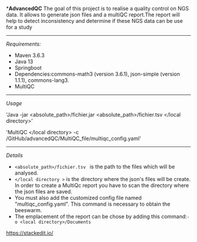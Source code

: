 ***AdvancedQC**
The goal of this project is to realise  a quality control on NGS data. It allows to generate json files and a multiQC report.The report will help to detect inconsistency and determine if these NGS data can be use for a study

--------
*Requirements:*
- Maven 3.6.3
- Java 13
- Springboot
- Dependencies:commons-math3 (version 3.6.1), json-simple (version 1.1.1), commons-lang3.
- MultiQC

------
*Usage*

'Java -jar <absolute_path>/fichier.jar <absolute_path>/fichier.tsv </local directory>'

'MultiQC </local directory> -c <local directory>/GitHub/advancedQC/MultiQC_file/multiqc_config.yaml'

-------
*Details*
- `<absolute_path>/fichier.tsv ` is the path to the files which will be analysed.
- `</local directory >` is the directory where the json's files will be create.
In order to create a MultiQc report you have to scan the directory where the json files are saved.
- You must also add the customized config file named "multiqc_config.yaml". This command is necessary to obtain the beeswarm.
- The emplacement of the report can be chose by adding this command:`-o <local directory>/Documents`

https://stackedit.io/
